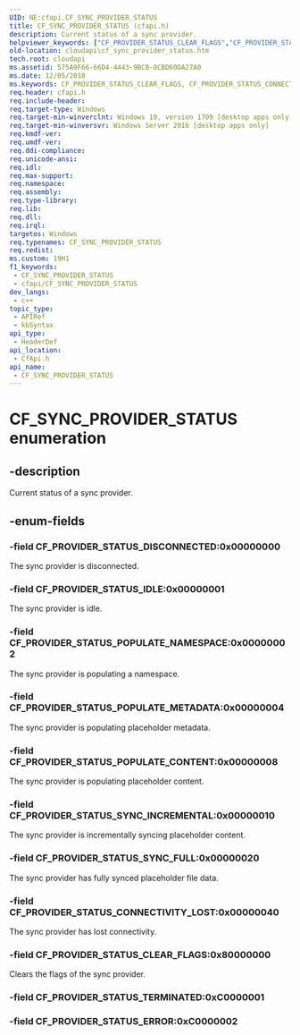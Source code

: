 ```yaml
---
UID: NE:cfapi.CF_SYNC_PROVIDER_STATUS
title: CF_SYNC_PROVIDER_STATUS (cfapi.h)
description: Current status of a sync provider.
helpviewer_keywords: ["CF_PROVIDER_STATUS_CLEAR_FLAGS","CF_PROVIDER_STATUS_CONNECTIVITY_LOST","CF_PROVIDER_STATUS_DISCONNECTED","CF_PROVIDER_STATUS_IDLE","CF_PROVIDER_STATUS_POPULATE_CONTENT","CF_PROVIDER_STATUS_POPULATE_METADATA","CF_PROVIDER_STATUS_POPULATE_NAMESPACE","CF_PROVIDER_STATUS_SYNC_FULL","CF_PROVIDER_STATUS_SYNC_INCREMENTAL","CF_SYNC_PROVIDER_STATUS","CF_SYNC_PROVIDER_STATUS enumeration","cfapi/CF_PROVIDER_STATUS_CLEAR_FLAGS","cfapi/CF_PROVIDER_STATUS_CONNECTIVITY_LOST","cfapi/CF_PROVIDER_STATUS_DISCONNECTED","cfapi/CF_PROVIDER_STATUS_IDLE","cfapi/CF_PROVIDER_STATUS_POPULATE_CONTENT","cfapi/CF_PROVIDER_STATUS_POPULATE_METADATA","cfapi/CF_PROVIDER_STATUS_POPULATE_NAMESPACE","cfapi/CF_PROVIDER_STATUS_SYNC_FULL","cfapi/CF_PROVIDER_STATUS_SYNC_INCREMENTAL","cfapi/CF_SYNC_PROVIDER_STATUS","cloudApi.cf_sync_provider_status"]
old-location: cloudapi\cf_sync_provider_status.htm
tech.root: cloudapi
ms.assetid: 575A9F66-66D4-4443-9BCB-0CBD60DA27A0
ms.date: 12/05/2018
ms.keywords: CF_PROVIDER_STATUS_CLEAR_FLAGS, CF_PROVIDER_STATUS_CONNECTIVITY_LOST, CF_PROVIDER_STATUS_DISCONNECTED, CF_PROVIDER_STATUS_IDLE, CF_PROVIDER_STATUS_POPULATE_CONTENT, CF_PROVIDER_STATUS_POPULATE_METADATA, CF_PROVIDER_STATUS_POPULATE_NAMESPACE, CF_PROVIDER_STATUS_SYNC_FULL, CF_PROVIDER_STATUS_SYNC_INCREMENTAL, CF_SYNC_PROVIDER_STATUS, CF_SYNC_PROVIDER_STATUS enumeration, cfapi/CF_PROVIDER_STATUS_CLEAR_FLAGS, cfapi/CF_PROVIDER_STATUS_CONNECTIVITY_LOST, cfapi/CF_PROVIDER_STATUS_DISCONNECTED, cfapi/CF_PROVIDER_STATUS_IDLE, cfapi/CF_PROVIDER_STATUS_POPULATE_CONTENT, cfapi/CF_PROVIDER_STATUS_POPULATE_METADATA, cfapi/CF_PROVIDER_STATUS_POPULATE_NAMESPACE, cfapi/CF_PROVIDER_STATUS_SYNC_FULL, cfapi/CF_PROVIDER_STATUS_SYNC_INCREMENTAL, cfapi/CF_SYNC_PROVIDER_STATUS, cloudApi.cf_sync_provider_status
req.header: cfapi.h
req.include-header: 
req.target-type: Windows
req.target-min-winverclnt: Windows 10, version 1709 [desktop apps only]
req.target-min-winversvr: Windows Server 2016 [desktop apps only]
req.kmdf-ver: 
req.umdf-ver: 
req.ddi-compliance: 
req.unicode-ansi: 
req.idl: 
req.max-support: 
req.namespace: 
req.assembly: 
req.type-library: 
req.lib: 
req.dll: 
req.irql: 
targetos: Windows
req.typenames: CF_SYNC_PROVIDER_STATUS
req.redist: 
ms.custom: 19H1
f1_keywords:
 - CF_SYNC_PROVIDER_STATUS
 - cfapi/CF_SYNC_PROVIDER_STATUS
dev_langs:
 - c++
topic_type:
 - APIRef
 - kbSyntax
api_type:
 - HeaderDef
api_location:
 - CfApi.h
api_name:
 - CF_SYNC_PROVIDER_STATUS
---
```


# CF_SYNC_PROVIDER_STATUS enumeration


## -description

Current status of a sync provider.

## -enum-fields

### -field CF_PROVIDER_STATUS_DISCONNECTED:0x00000000

The sync provider is disconnected.

### -field CF_PROVIDER_STATUS_IDLE:0x00000001

The sync provider is idle.

### -field CF_PROVIDER_STATUS_POPULATE_NAMESPACE:0x00000002

The sync provider is populating a namespace.

### -field CF_PROVIDER_STATUS_POPULATE_METADATA:0x00000004

The sync provider is populating placeholder metadata.

### -field CF_PROVIDER_STATUS_POPULATE_CONTENT:0x00000008

The sync provider is populating placeholder content.

### -field CF_PROVIDER_STATUS_SYNC_INCREMENTAL:0x00000010

The sync provider is incrementally syncing placeholder content.

### -field CF_PROVIDER_STATUS_SYNC_FULL:0x00000020

The sync provider has fully synced placeholder file data.

### -field CF_PROVIDER_STATUS_CONNECTIVITY_LOST:0x00000040

The sync provider has lost connectivity.

### -field CF_PROVIDER_STATUS_CLEAR_FLAGS:0x80000000

Clears the flags of the sync provider.

### -field CF_PROVIDER_STATUS_TERMINATED:0xC0000001

### -field CF_PROVIDER_STATUS_ERROR:0xC0000002

